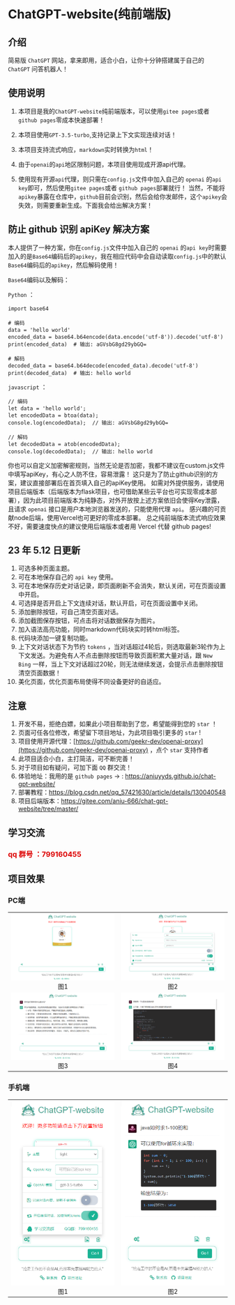 # ChatGPT-website(纯前端版)

## 介绍

简易版 `ChatGPT` 网站，拿来即用，适合小白，让你十分钟搭建属于自己的 `ChatGPT` 问答机器人！


## 使用说明

1. 本项目是我的`ChatGPT-website`纯前端版本，可以使用`gitee pages`或者 `github pages`零成本快速部署！

2.  本项目使用`GPT-3.5-turbo`,支持记录上下文实现连续对话！

3.  本项目支持流式响应，`markdown`实时转换为`html`！

4.  由于`openai`的`api`地区限制问题，本项目使用现成开源api代理。

5.  使用现有开源`api`代理，则只需在`config.js`文件中加入自己的 `openai` 的`api key`即可，然后使用`gitee pages`或者 `github pages`部署就行！
当然，不能将`apikey`暴露在仓库中，`github`目前会识别，然后会给你发邮件，这个`apikey`会失效，则需要重新生成。下面我会给出解决方案！


## 防止 github 识别 apiKey 解决方案

本人提供了一种方案，你在`config.js`文件中加入自己的 `openai` 的`api key`时需要加入的是`Base64`编码后的`apikey`，我在相应代码中会自动读取`config.js`中的默认`Base64`编码后的`apikey`，然后解码使用！

`Base64`编码以及解码：

`Python` ：
```
import base64

# 编码
data = 'hello world'
encoded_data = base64.b64encode(data.encode('utf-8')).decode('utf-8')
print(encoded_data)  # 输出: aGVsbG8gd29ybGQ=

# 解码
decoded_data = base64.b64decode(encoded_data).decode('utf-8')
print(decoded_data)  # 输出: hello world
```
`javascript` ：

```
// 编码
let data = 'hello world';
let encodedData = btoa(data);
console.log(encodedData);  // 输出: aGVsbG8gd29ybGQ=

// 解码
let decodedData = atob(encodedData);
console.log(decodedData);  // 输出: hello world
```

你也可以自定义加密解密规则，当然无论是否加密，我都不建议在custom.js文件中填写apiKey，有心之人防不住，容易泄露！
这只是为了防止github识别的方案，建议直接部署后在首页填入自己的apiKey使用。
如需对外提供服务，请使用项目后端版本（后端版本为flask项目，也可借助某些云平台也可实现零成本部署），因为此项目前端版本为纯静态，对外开放按上述方案依旧会使得Key泄露，且请求 `openai` 接口是用户本地浏览器发送的，只能使用代理 `api`。
感兴趣的可贡献node后端，使用Vercel也可更好的零成本部署。
总之纯前端版本流式响应效果不好，需要速度快点的建议使用后端版本或者用 Vercel 代替 github pages!

## 23 年 5.12 日更新

 1. 可选多种页面主题。
 2. 可在本地保存自己的 `api key` 使用。
 3. 可在本地保存历史对话记录，即页面刷新不会消失，默认关闭，可在页面设置中开启。
 4. 可选择是否开启上下文连续对话，默认开启，可在页面设置中关闭。
 5. 添加删除按钮，可自己清空页面对话。
 6. 添加截图保存按钮，可点击将对话数据保存为图片。
 7. 加入语法高亮功能，同时markdown代码块实时转html标签。
 8. 代码块添加一键复制功能。
 9. 上下文对话状态下为节约 `tokens` ，当对话超过4轮后，则选取最新3轮作为上下文发送。为避免有人不点击删除按钮而导致页面积累大量对话，跟 `New Bing` 一样，当上下文对话超过20轮，则无法继续发送，会提示点击删除按钮清空页面数据！
 10. 美化页面，优化页面布局使得不同设备更好的自适应。


## 注意

1. 开发不易，拒绝白嫖，如果此小项目帮助到了您，希望能得到您的 `star` ！
2. 页面可任各位修改，希望留下项目地址，为此项目吸引更多的 `star` !
3. 项目使用开源代理：[https://github.com/geekr-dev/openai-proxy](https://github.com/geekr-dev/openai-proxy) ，点个 `star` 支持作者
4. 此项目适合小白，主打简洁，可不断完善！
5. 对于项目如有疑问，可加下面 `QQ` 群交流！
6. 体验地址：我用的是 `github pages` -> : https://aniuyyds.github.io/chat-gpt-website/
7.  部署教程：https://blog.csdn.net/qq_57421630/article/details/130040548
8.  项目后端版本：https://gitee.com/aniu-666/chat-gpt-website/tree/master/


## 学习交流 

### <font  color="#dd0000">qq 群号 ：799160455 </font>

## 项目效果

### PC端

<table>
    <tr>
        <td ><center><img src="项目示例图/电脑端图片一.png" width="400">图1</center></td>
        <td ><center><img src="项目示例图/电脑端图片二.png" width="400">图2</center></td>
    </tr>
    <tr>
        <td ><center><img src="项目示例图/电脑端图片三.png" width="400">图3</center></td>
        <td ><center><img src="项目示例图/电脑端图片四.png" width="400">图4</center></td>
    </tr>
</table>

### 手机端

<table>
    <tr>
        <td ><center><img src="项目示例图/手机端图一.png" width="400">图1</center></td>
        <td ><center><img src="项目示例图/手机端图二.png" width="400">图2</center></td>
    </tr>
</table>